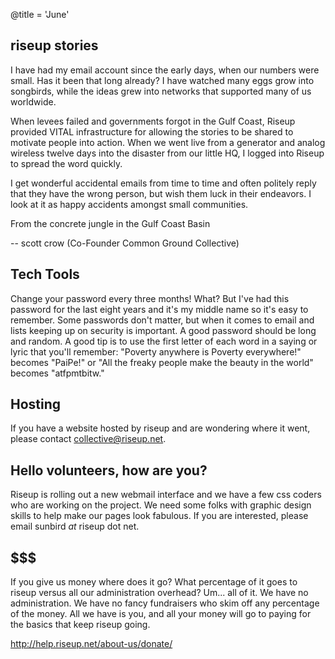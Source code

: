 @title = 'June'

## riseup stories

I have had my email account since the early days, when our numbers were small. Has it been that long already? I have watched many eggs grow into songbirds, while the ideas grew into networks that supported many of us worldwide.

When levees failed and governments forgot in the Gulf Coast, Riseup provided VITAL infrastructure for allowing the stories to be shared to motivate people into action. When we went live from a generator and analog wireless twelve days into the disaster from our little HQ, I logged into Riseup to spread the word quickly.

I get wonderful accidental emails from time to time and often politely reply that they have the wrong person, but wish them luck in their endeavors. I look at it as happy accidents amongst small communities.

From the concrete jungle in the Gulf Coast Basin

-- scott crow (Co-Founder Common Ground Collective)


## Tech Tools

Change your password every three months! What? But I've had this password for the last eight years and it's my middle name so it's easy to remember.
Some passwords don't matter, but when it comes to email and lists keeping up on security is important. A good password should be long and random. A good tip is to use the first letter of each word in a saying or lyric that you'll remember: "Poverty anywhere is Poverty everywhere!" becomes "PaiPe!" or "All the freaky people make the beauty in the world" becomes "atfpmtbitw."


## Hosting

If you have a website hosted by riseup and are wondering where it went, please contact collective@riseup.net.


## Hello volunteers, how are you?


Riseup is rolling out a new webmail interface and we have a few css coders who are working on the project. We need some folks with graphic design skills to help make our pages look fabulous. If you are interested, please email sunbird _at_ riseup dot net.


## $$$

If you give us money where does it go? What percentage of it goes to riseup versus all our administration overhead? Um... all of it. We have no administration. We have no fancy fundraisers who skim off any percentage of the money. All we have is you, and all your money will go to paying for the basics that keep riseup going.

http://help.riseup.net/about-us/donate/
